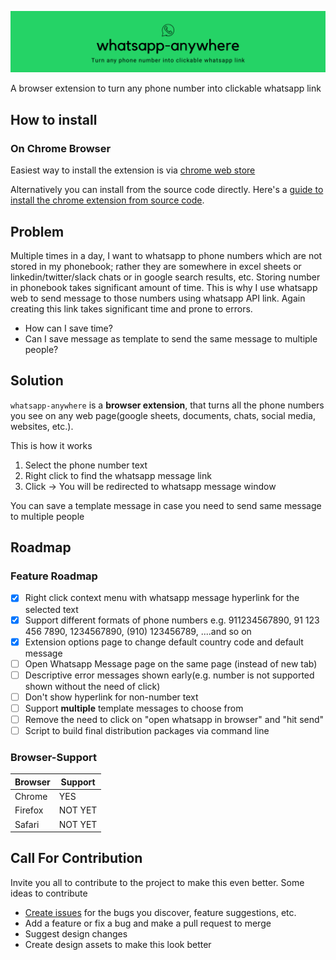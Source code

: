 ![Banner](./banner_github_whatsapp_anywhere.png)

A browser extension to turn any phone number into clickable whatsapp link

## How to install

### On Chrome Browser

Easiest way to install the extension is via [chrome web store](https://chrome.google.com/webstore/detail/whatsappmessage/heffladfhbegcoandackbpkddkin)

Alternatively you can install from the source code directly. Here's a [guide to install the chrome extension from source code](https://stackoverflow.com/a/24577660).


## Problem

Multiple times in a day, I want to whatsapp to phone numbers which are not stored in my phonebook; rather they are somewhere in excel sheets or linkedin/twitter/slack chats or in google search results, etc. Storing number in phonebook takes significant amount of time. This is why I use whatsapp web to send message to those numbers using whatsapp API link. Again creating this link takes significant time and prone to errors. 

* How can I save time? 
* Can I save message as template to send the same message to multiple people?

## Solution

`whatsapp-anywhere` is a **browser extension**, that turns all the phone numbers you see on any web page(google sheets, documents, chats, social media, websites, etc.). 

This is how it works
1. Select the phone number text
2. Right click to find the whatsapp message link
3. Click -> You will be redirected to whatsapp message window

You can save a template message in case you need to send same message to multiple people

## Roadmap

### Feature Roadmap

- [x] Right click context menu with whatsapp message hyperlink for the selected text
- [x] Support different formats of phone numbers e.g. 911234567890, 91 123 456 7890, 1234567890, (910) 123456789, ....and so on
- [x] Extension options page to change default country code and default message
- [ ] Open Whatsapp Message page on the same page (instead of new tab)
- [ ] Descriptive error messages shown early(e.g. number is not supported shown without the need of click)
- [ ] Don't show hyperlink for non-number text
- [ ] Support **multiple** template messages to choose from
- [ ] Remove the need to click on "open whatsapp in browser" and "hit send"
- [ ] Script to build final distribution packages via command line

### Browser-Support

| Browser | Support |
|-----|----|
| Chrome | YES |
| Firefox | NOT YET |
| Safari | NOT YET |


## Call For Contribution

Invite you all to contribute to the project to make this even better. Some ideas to contribute

- [Create issues](https://github.com/gitcommitshow/whatsapp-anywhere/issues/new) for the bugs you discover, feature suggestions, etc.
- Add a feature or fix a bug and make a pull request to merge
- Suggest design changes
- Create design assets to make this look better
